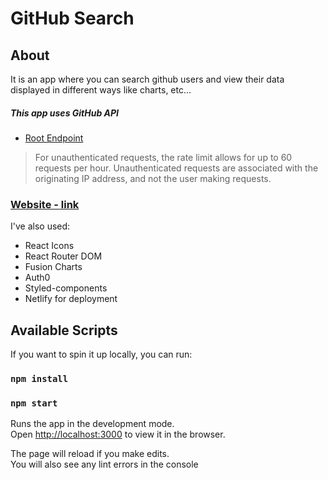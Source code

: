 # GitHub Search

## About
It is an app where you can search github users and view their data displayed in different ways like charts, etc...
##### This app uses GitHub API
- [Root Endpoint](https://api.github.com)
> For unauthenticated requests, the rate limit allows for up to 60 requests per hour. Unauthenticated requests are associated with the originating IP address, and not the user making requests.

### [Website - link](https://srdjan-react-github.netlify.app/)

I've also used: 
 - React Icons
 - React Router DOM
 - Fusion Charts
 - Auth0
 - Styled-components
 - Netlify for deployment

## Available Scripts

If you want to spin it up locally, you can run:

### `npm install`

### `npm start`

Runs the app in the development mode.\
Open [http://localhost:3000](http://localhost:3000) to view it in the browser.

The page will reload if you make edits.\
You will also see any lint errors in the console




